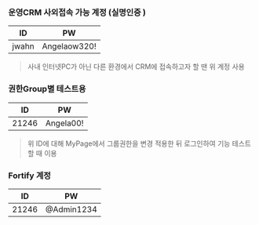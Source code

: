 ### 운영CRM 사외접속 가능 계정 (실명인증 )

ID | PW |
---- | ---- |
jwahn | Angelaow320!

> 사내 인터넷PC가 아닌 다른 환경에서 CRM에 접속하고자 할 땐 위 계정 사용

### 권한Group별 테스트용

ID | PW |
---- | ---- |
21246 | Angela00!

> 위 ID에 대해 MyPage에서 그룹권한을 변경 적용한 뒤 로그인하여 기능 테스트할 때 이용


### Fortify 계정

ID | PW |
---- | ---- |
21246 | @Admin1234
